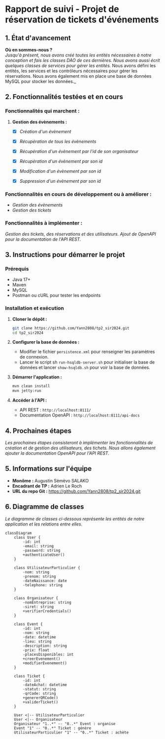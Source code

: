 # Rapport de suivi - Projet de réservation de tickets d'événements

## 1. État d'avancement

**Où en sommes-nous ?**  
_Jusqu'à présent, nous avons créé toutes les entités nécessaires 
à notre conception et fais les classes DAO de ces dernières.
Nous avons aussi écrit quelques classes de services pour gérer les entités._
Nous avons défini les entités, les services et les contrôleurs 
nécessaires pour gérer les réservations. 
Nous avons également mis en place une base de données MySQL pour stocker les données._

## 2. Fonctionnalités testées et en cours

### Fonctionnalités qui marchent :
1. **Gestion des évènements :**
   - [X] _Création d'un évènement_
   - [X] _Récupération de tous les évènements_
   - [X] _Récupération d'un évènement par l'id de son organisateur_
   - [X] _Récupération d'un évènement par son id_
   - [X] _Modification d'un évènement par son id_
   - [X] _Suppression d'un évènement par son id_


### Fonctionnalités en cours de développement ou à améliorer :
-  _Gestion des évènements_
-  _Gestion des tickets_
### Fonctionnalités à implémenter :
   _Gestion des tickets, des réservations et des utilisateurs._
   _Ajout de OpenAPI pour la documentation de l'API REST._

## 3. Instructions pour démarrer le projet

### Prérequis
- Java 17+
- Maven
- MySQL
- Postman ou cURL pour tester les endpoints

### Installation et exécution
1. **Cloner le dépôt :**
   ```sh
   git clone https://github.com/Yann2808/tp2_sir2024.git
   cd tp2_sir2024
   ```
2. **Configurer la base de données :**
    - Modifier le fichier `persistence.xml` pour renseigner les paramètres de connexion.
    - Lancer le script sh `run-hsqldb-server.sh` pour initialiser la base de données et lancer `show-hsqldb.sh` pour voir la base de données.

3. **Démarrer l'application :**
   ```sh
   mvn clean install
   mvn jetty:run
   ```
4. **Accéder à l'API :**
    - API REST : `http://localhost:8111/`
    - Documentation OpenAPI : `http://localhost:8111/api-docs`

## 4. Prochaines étapes
_Les prochaines étapes consisteront à implémenter les fonctionnalités de création et de gestion des utilisateurs, des tichets.
Nous allons également ajouter la documentation OpenAPI pour l'API REST._

## 5. Informations sur l'équipe
- **Monôme :** Augustin Sèmèvo SALAKO
- **Encadrant de TP :** Adrien Le Roch
- **URL du repo Git :** https://github.com/Yann2808/tp2_sir2024.git

## 6. Diagramme de classes
_Le diagramme de classes ci-dessous représente les entités de notre application et les relations entre elles._

```mermaid
classDiagram
    class User {
        -id: int
        -email: string
        -password: string
        +authenticateUser()
    }

    class UtilisateurParticulier {
        -nom: string
        -prenom: string
        -dateNaissance: date
        -telephone: string
    }

    class Organisateur {
        -nomEntreprise: string
        -siret: string
        +verifierCredentials()
    }

    class Event {
        -id: int
        -nom: string
        -date: datetime
        -lieu: string
        -description: string
        -prix: float
        -placesDisponibles: int
        +creerEvenement()
        +modifierEvenement()
    }

    class Ticket {
        -id: int
        -dateAchat: datetime
        -statut: string
        -qrCode: string
        +genererQRCode()
        +validerTicket()
    }

    User <|-- UtilisateurParticulier
    User <|-- Organisateur
    Organisateur "1..*" -- "0..*" Event : organise
    Event "1" -- "0..*" Ticket : génère
    UtilisateurParticulier "1" -- "0..*" Ticket : achète
```